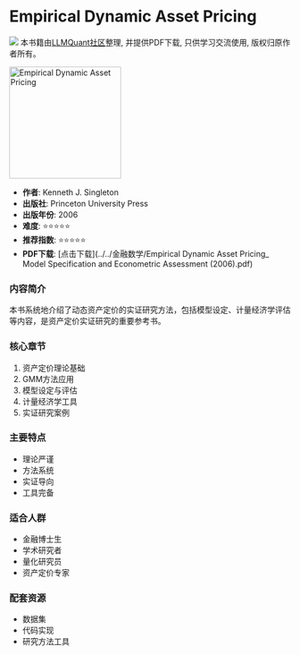 # Empirical Dynamic Asset Pricing

![](https://fastly.jsdelivr.net/gh/bucketio/img3@main/2024/09/04/1725464231869-e0b2f727-2a0f-4270-bf6c-31ddc350426a.gif)
本书籍由[LLMQuant社区](https://llmquant.com/)整理, 并提供PDF下载, 只供学习交流使用, 版权归原作者所有。

<img src="cover.jpg" alt="Empirical Dynamic Asset Pricing" width="200"/>

- **作者**: Kenneth J. Singleton
- **出版社**: Princeton University Press
- **出版年份**: 2006
- **难度**: ⭐⭐⭐⭐⭐
- **推荐指数**: ⭐⭐⭐⭐⭐
- **PDF下载**: [点击下载](../../金融数学/Empirical Dynamic Asset Pricing_ Model Specification and Econometric Assessment (2006).pdf)

### 内容简介
本书系统地介绍了动态资产定价的实证研究方法，包括模型设定、计量经济学评估等内容，是资产定价实证研究的重要参考书。

### 核心章节
1. 资产定价理论基础
2. GMM方法应用
3. 模型设定与评估
4. 计量经济学工具
5. 实证研究案例

### 主要特点
- 理论严谨
- 方法系统
- 实证导向
- 工具完备

### 适合人群
- 金融博士生
- 学术研究者
- 量化研究员
- 资产定价专家

### 配套资源
- 数据集
- 代码实现
- 研究方法工具 